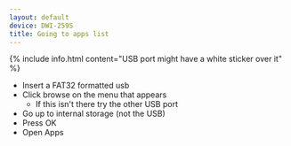 ```yaml
---
layout: default
device: DWI-259S
title: Going to apps list
---
```


{% include info.html content="USB port might have a white sticker over it" %}

- Insert a FAT32 formatted usb
- Click browse on the menu that appears
    - If this isn't there try the other USB port
- Go up to internal storage (not the USB)
- Press OK
- Open Apps